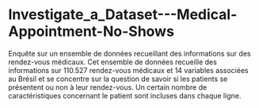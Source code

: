 # Investigate_a_Dataset---Medical-Appointment-No-Shows
 Enquête sur un ensemble de données recueillant des informations sur des rendez-vous médicaux.
Cet ensemble de données recueille des informations sur 110.527 rendez-vous médicaux et 14 variables associées au Brésil et se concentre sur la question de savoir si les patients se présentent ou non à leur rendez-vous. Un certain nombre de caractéristiques concernant le patient sont incluses dans chaque ligne.
